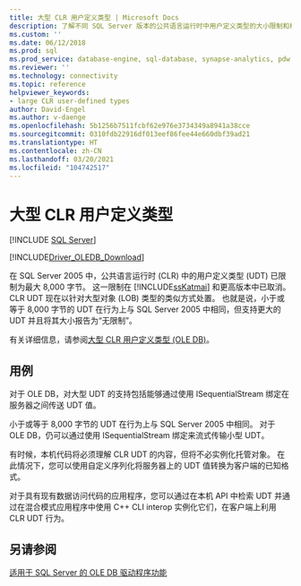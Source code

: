 ```yaml
---
title: 大型 CLR 用户定义类型 | Microsoft Docs
description: 了解不同 SQL Server 版本的公共语言运行时中用户定义类型的大小限制和相关行为。
ms.custom: ''
ms.date: 06/12/2018
ms.prod: sql
ms.prod_service: database-engine, sql-database, synapse-analytics, pdw
ms.reviewer: ''
ms.technology: connectivity
ms.topic: reference
helpviewer_keywords:
- large CLR user-defined types
author: David-Engel
ms.author: v-daenge
ms.openlocfilehash: 5b1256b7511fcbf62e976e3734349a8941a38cce
ms.sourcegitcommit: 0310fdb22916df013eef86fee44e660dbf39ad21
ms.translationtype: HT
ms.contentlocale: zh-CN
ms.lasthandoff: 03/20/2021
ms.locfileid: "104742517"
---
```

# <a name="large-clr-user-defined-types"></a>大型 CLR 用户定义类型
[!INCLUDE [SQL Server](../../../includes/applies-to-version/sql-asdb-asdbmi-asa-pdw.md)]

[!INCLUDE[Driver_OLEDB_Download](../../../includes/driver_oledb_download.md)]

  在 SQL Server 2005 中，公共语言运行时 (CLR) 中的用户定义类型 (UDT) 已限制为最大 8,000 字节。 这一限制在 [!INCLUDE[ssKatmai](../../../includes/sskatmai-md.md)] 和更高版本中已取消。 CLR UDT 现在以针对大型对象 (LOB) 类型的类似方式处置。 也就是说，小于或等于 8,000 字节的 UDT 在行为上与 SQL Server 2005 中相同，但支持更大的 UDT 并且将其大小报告为“无限制”。  
  
 有关详细信息，请参阅[大型 CLR 用户定义类型 (OLE DB)](../../oledb/ole-db/large-clr-user-defined-types-ole-db.md)。  
  
## <a name="use-cases"></a>用例   
  
 对于 OLE DB，对大型 UDT 的支持包括能够通过使用 ISequentialStream 绑定在服务器之间传送 UDT 值。  
  
 小于或等于 8,000 字节的 UDT 在行为上与 SQL Server 2005 中相同。 对于 OLE DB，仍可以通过使用 ISequentialStream 绑定来流式传输小型 UDT。  
  
 有时候，本机代码将必须理解 CLR UDT 的内容，但将不必实例化托管对象。 在此情况下，您可以使用自定义序列化将服务器上的 UDT 值转换为客户端的已知格式。  
  
 对于具有现有数据访问代码的应用程序，您可以通过在本机 API 中检索 UDT 并通过在混合模式应用程序中使用 C++ CLI interop 实例化它们，在客户端上利用 CLR UDT 行为。  
  
## <a name="see-also"></a>另请参阅  
 [适用于 SQL Server 的 OLE DB 驱动程序功能](../../oledb/features/oledb-driver-for-sql-server-features.md)    
  
  
